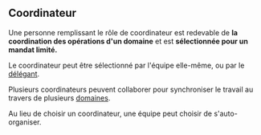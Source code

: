 ## Coordinateur

<summary>
Une personne remplissant le rôle de coordinateur est redevable de <strong>la coordination des opérations d'un domaine</strong> et est <strong>sélectionnée pour un mandat limité.</strong>
</summary>

Le coordinateur peut être sélectionné par l'équipe elle-même, ou par le [délégant](glossary:delegator).

Plusieurs coordinateurs peuvent collaborer pour synchroniser le travail au travers de plusieurs [domaines](glossary:domain).

Au lieu de choisir un coordinateur, une équipe peut choisir de s'auto-organiser.